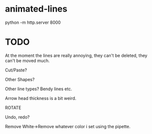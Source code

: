# animated-lines
python -m http.server 8000       

# TODO
At the moment the lines are really annoying, they can't be deleted, they can't be moved much. 

Cut/Paste? 

Other Shapes?

Other line types? Bendy lines etc.

Arrow head thickness is a bit weird. 

ROTATE

Undo, redo?

Remove White->Remove whatever color i set using the pipette.
